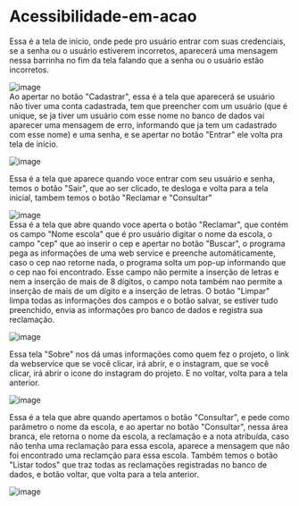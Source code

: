 # Acessibilidade-em-acao
Essa é a tela de inicio, onde pede pro usuário entrar com suas credenciais, se a senha ou o usuário estiverem incorretos, aparecerá uma mensagem nessa barrinha no fim da tela falando que a senha ou o usuário estão incorretos.

![image](https://user-images.githubusercontent.com/121894013/234446516-97f433c4-c13c-491f-b1cf-03226894c78c.png) <br>
Ao apertar no botão "Cadastrar", essa é a tela que aparecerá se  usuário não tiver uma conta cadastrada, tem que preencher com um usuário (que é unique, se ja tiver um usuário com esse nome no banco de dados vai aparecer uma mensagem de erro, informando que ja tem um cadastrado com esse nome) e uma senha, e se apertar no botão "Entrar" ele volta pra tela de início. <br>

![image](https://user-images.githubusercontent.com/121894013/234446556-e950f146-58c1-489a-817c-17ac865cb0e5.png) <br>

Essa é a tela que aparece quando voce entrar com seu usuário e senha, temos o botão "Sair", que ao ser clicado, te desloga e volta para a tela inicial, tambem temos o botão "Reclamar e "Consultar"

![image](https://user-images.githubusercontent.com/121894013/234446607-2300b71f-5244-4332-b2f7-f7bed103eb75.png) <br>
Essa é a tela que abre quando voce aperta o botão "Reclamar", que contém os campo "Nome escola" que é pro usuário digitar o nome da escola, o campo "cep" que ao inserir o cep e apertar no botão "Buscar", o programa pega as informações de uma web service e preenche automáticamente, caso o cep nao retorne nada, o programa solta um pop-up informando que o cep nao foi encontrado. Esse campo não permite a inserção de letras e nem a inserção de  mais de 8 dígitos, o campo nota também nao permite a inserção de mais de um dígito e a inserção de letras. O botão "Limpar" limpa todas as informações dos campos e o botão salvar, se estiver tudo preenchido, envia as informações pro banco de dados e registra sua reclamação. <br>

![image](https://user-images.githubusercontent.com/121894013/234446660-e637587c-26ce-4886-9578-6f3f557b065d.png) <br>

Essa tela "Sobre" nos dá umas informações como quem fez o projeto, o link da webservice que se você clicar, irá abrir, e o instagram, que se você clicar, irá abrir o icone do instagram do projeto. E no voltar, volta para a tela anterior.

![image](https://user-images.githubusercontent.com/121894013/234446699-96748b1a-9ff9-4b68-b5b0-c341c94a39f4.png) <br>

Essa é a tela que abre quando apertamos o botão "Consultar", e pede como parâmetro o nome da escola, e ao apertar no botão "Consultar", nessa área branca, ele retorna o nome da escola, a reclamação e a nota atribuída, caso não tenha uma reclamação para essa escola, aparece a mensagem que não foi encontrado uma reclamção para essa escola. Também temos o botão "Listar todos" que traz todas as reclamações registradas no banco de dados, e botão voltar, que volta para a tela anterior.

![image](https://user-images.githubusercontent.com/121894013/234446727-b9d1b10f-c8ef-454e-8c1e-9796a2a05d3b.png)
